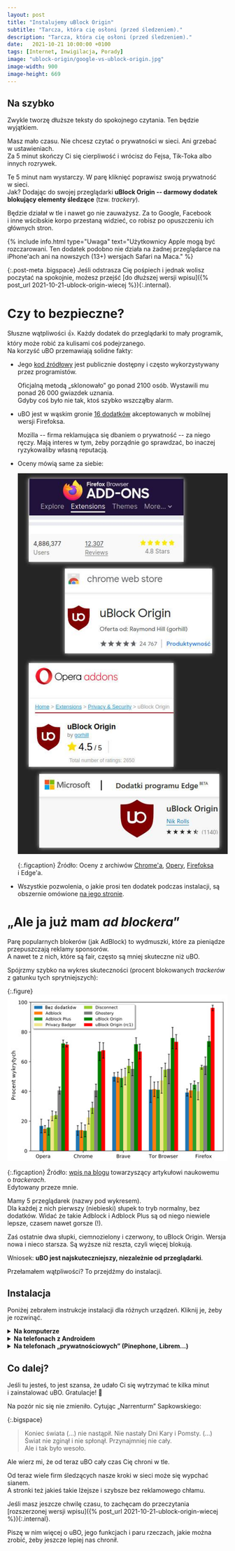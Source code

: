 ```yaml
---
layout: post
title: "Instalujemy uBlock Origin"
subtitle: "Tarcza, która cię osłoni (przed śledzeniem)."
description: "Tarcza, która cię osłoni (przed śledzeniem)."
date:   2021-10-21 10:00:00 +0100
tags: [Internet, Inwigilacja, Porady]
image: "ublock-origin/google-vs-ublock-origin.jpg"
image-width: 900
image-height: 669
---
```


## Na szybko

Zwykle tworzę dłuższe teksty do spokojnego czytania. Ten będzie wyjątkiem.

Masz mało czasu. Nie chcesz czytać o&nbsp;prywatności w&nbsp;sieci. Ani grzebać w&nbsp;ustawieniach.  
Za 5 minut skończy Ci się cierpliwość i&nbsp;wrócisz do Fejsa, Tik-Toka albo innych rozrywek.

Te 5 minut nam wystarczy. W&nbsp;parę kliknięć poprawisz swoją prywatność w&nbsp;sieci.  
Jak? Dodając do swojej przeglądarki **uBlock Origin -- darmowy dodatek blokujący elementy śledzące** (tzw. *trackery*).

Będzie działał w&nbsp;tle i&nbsp;nawet go nie zauważysz. Za to Google, Facebook i&nbsp;inne wścibskie korpo przestaną widzieć, co robisz po opuszczeniu ich głównych stron.

{% include info.html type="Uwaga" text="Użytkownicy Apple mogą być rozczarowani. Ten dodatek podobno nie działa na żadnej przeglądarce na iPhone'ach ani na nowszych (13+) wersjach Safari na Maca." %}

{:.post-meta .bigspace}
Jeśli odstrasza Cię pośpiech i&nbsp;jednak wolisz poczytać na spokojnie, możesz przejść [do dłuższej wersji wpisu]({% post_url 2021-10-21-ublock-origin-wiecej %}){:.internal}.

# Czy to bezpieczne?

Słuszne wątpliwości :+1:. Każdy dodatek do przeglądarki to mały programik, który może robić za kulisami coś podejrzanego.  
Na korzyść uBO przemawiają solidne fakty:

* Jego [kod źródłowy](https://github.com/gorhill/uBlock) jest publicznie dostępny i&nbsp;często wykorzystywany przez programistów.
  
  Oficjalną metodą „sklonowało” go ponad 2100 osób. Wystawili mu ponad 26&nbsp;000 gwiazdek uznania.  
  Gdyby coś było nie tak, ktoś szybko wszcząłby alarm.

* uBO jest w&nbsp;wąskim gronie [16 dodatków](https://addons.mozilla.org/en-US/android/search/?promoted=recommended&sort=users&type=extension) akceptowanych w&nbsp;mobilnej wersji Firefoksa.

  Mozilla -- firma reklamująca się dbaniem o&nbsp;prywatność -- za niego ręczy. Mają interes w&nbsp;tym, żeby porządnie go sprawdzać, bo inaczej ryzykowaliby własną reputacją.

* Oceny mówią same za siebie:

  <img width="500px" src="/assets/posts/ublock-origin/ubo-oceny.jpg" alt="Cztery małe zrzuty ekranu pokazujące oceny, jakie zebrał uBlock Origin w&nbsp;bazach dodatków Chrome'a, Firefoksa, Opery i&nbsp;Edge'a. We wszystkich ma w&nbsp;zaokrągleniu 5 gwiazdek wystawionych przez tysiące osób."/>

  {:.figcaption}
  Źródło: Oceny z&nbsp;archiwów [Chrome'a](https://chrome.google.com/webstore/detail/ublock-origin/cjpalhdlnbpafiamejdnhcphjbkeiagm), [Opery](https://addons.opera.com/en/extensions/details/ublock/), [Firefoksa](https://addons.mozilla.org/pl/firefox/addon/ublock-origin/) i&nbsp;Edge'a.

* Wszystkie pozwolenia, o&nbsp;jakie prosi ten dodatek podczas instalacji, są obszernie omówione [na jego stronie](https://github.com/gorhill/uBlock/wiki/Permissions).

# „Ale ja już mam *ad blockera*”

Parę popularnych blokerów (jak AdBlock) to wydmuszki, które za pieniądze przepuszczają reklamy sponsorów.  
A nawet te z&nbsp;nich, które są fair, często są mniej skuteczne niż uBO.

Spójrzmy szybko na wykres skuteczności (procent blokowanych *trackerów* z&nbsp;gatunku tych sprytniejszych):

{:.figure}
<img width="600px" src="/assets/posts/ublock-origin/adblock-skutecznosc.jpg" alt="Pięć wykresów słupkowych dla różnych przeglądarek i&nbsp;dodatków, pokazujących procent blokowanych trackerów. Najwyższe słupki odpowiadają w&nbsp;każdym przypadku uBlock Origin, a&nbsp;najwyższy ze wszystkich jest ten dla nowej wersji uBlock Origin na Firefoksie"/>

{:.figcaption}
Źródło: [wpis na blogu](https://blog.apnic.net/2020/08/04/characterizing-cname-cloaking-based-tracking/) towarzyszący artykułowi naukowemu o&nbsp;*trackerach*.  
Edytowany przeze mnie.

Mamy 5 przeglądarek (nazwy pod wykresem).  
Dla każdej z&nbsp;nich pierwszy (niebieski) słupek to tryb normalny, bez dodatków. Widać że takie Adblock i&nbsp;Adblock Plus są od niego niewiele lepsze, czasem nawet gorsze (!).

Zaś ostatnie dwa słupki, ciemnozielony i&nbsp;czerwony, to uBlock Origin. Wersja nowa i&nbsp;nieco starsza. Są wyższe niż reszta, czyli więcej blokują.

Wniosek: **uBO jest najskuteczniejszy, niezależnie od przeglądarki**.

Przełamałem wątpliwości? To przejdźmy do instalacji.

## Instalacja

Poniżej zebrałem instrukcje instalacji dla różnych urządzeń. Kliknij je, żeby je rozwinąć.

<details>
<summary class="bigspace"><strong>Na komputerze</strong></summary>

<p>Tak jak pisałem, uBlock Origin nie działa na nowej wersji Safari.<br/>Dla innych popularnych przeglądarek sprawa jest łatwa.</p>
<ol>
<li>Wejdź na <a href="https://ublockorigin.com/">stronę główną dodatku</a> i&nbsp;tam kliknij w&nbsp;link do instalacji<br/> (powinien automatycznie dopasować się do Twojej przeglądarki).</li>
<li>Przejdziesz na stronę oficjalnego archiwum dodatków. Kliknij tam przycisk „Instaluj” lub podobnie brzmiący;</li>
<li>Przeklikaj się przez okienka.<br/>Jeśli odstraszają cię nazwy niektórych pozwoleń, o&nbsp;które prosi dodatek, możesz poczytać <a href="https://github.com/gorhill/uBlock/wiki/Permissions">ich uzasadnienie</a>. To nic groźnego!</li>
</ol>

{% include info.html type="Porada" trailer="
<p>uBO ma wprawdzie wersję na Chrome'a i&nbsp;nawet działa, ale <strong>wtedy sam Chrome jest naszą największą słabością</strong>. Jest ściśle związany z&nbsp;Google i&nbsp;przesyła mu różne informacje (o ile nie pogrzebiemy w&nbsp;ustawieniach).<br/>
Jeśli jesteśmy uparci i&nbsp;nie chcemy zmienić go na coś bardziej prywatnościowego (Firefox albo Brave), warto przynajmniej pomyśleć o&nbsp;przejściu na Chromium.<br/>To goły silnik Chrome'a. Ma prawie identyczny wygląd i&nbsp;działanie, ale nie jest tak mocno zintegrowany ze śledzącym gigantem.</p>" %}
</details>

<details>
<summary class="bigspace"><strong>Na telefonach z&nbsp;Androidem</strong></summary>
<p>W przypadku Androida nie każda przeglądarka wspiera dodatki. <strong>Musisz mieć mobilnego Firefoksa albo Kiwi Browser</strong> (albo jakąś inną, o&nbsp;jakiej nie słyszałem. Ale na pewno nie żadne Chrome'y).</p>
<p>Kiwi Browser jeszcze nie testowałem, więc nie będę o&nbsp;niej mówił. Pokażę instalację na przykładzie mobilnego Firefoksa (którego zresztą polecam! Waży 70 MB, instalacja nie potrwa długo, a&nbsp;jest jedną z&nbsp;niewielu nie-wścibskich przeglądarek na telefony).</p>
<ol>
<li>Najpierw, jeśli jeszcze nie mamy mobilnego Firefoksa, pobieramy go i&nbsp;instalujemy;</li>
<li>Włączamy Firefoksa i&nbsp;przesuwamy palcem po ekranie, żeby z&nbsp;dołu wysunął się pasek z&nbsp;opcjami;</li>
<li>Wciskamy na nim ikonę trzech kropek po prawej;</li>
<li>Wybieramy z&nbsp;menu <code>Dodatki</code>, a&nbsp;potem <code>Zarządzaj dodatkami</code>;</li>
<li>Wyszukujemy na liście <i>uBlock Origin</i> i&nbsp;klikamy plusa przy jego nazwie, żeby go zainstalować. Gotowe!</li>
</ol>
</details>

<details>
<summary class="bigspace"><strong>Na telefonach „prywatnościowych” (Pinephone, Librem...)</strong></summary>

<p>Mowa tu o&nbsp;telefonach, które nie korzystają one z&nbsp;popularnego Androida czy iOS, tylko z&nbsp;Linuxa dopasowanego do urządzeń mobilnych.</p>
<p>Jeśli wierzyć <a href="https://www.kirsle.net/status-of-mobile-linux-apps-on-pinephone-screenshots">temu wpisowi na temat Pinephone'a</a>, w&nbsp;ich przypadku najpierw pobieramy przeglądarkę (<strong>wersję komputerową, a&nbsp;nie mobilną</strong>), a&nbsp;następnie instalujemy na niej uBO.<br/>
Czyli dokładnie jak w&nbsp;przypadku komputerów (patrz wyżej).</p>
</details>

## Co dalej?

Jeśli tu jesteś, to jest szansa, że udało Ci się wytrzymać te kilka minut i&nbsp;zainstalować uBO. Gratulacje! :metal:

Na pozór nic się nie zmieniło. Cytując „Narrenturm” Sapkowskiego:

{:.bigspace}
> Koniec świata (...) nie nastąpił. Nie nastały Dni Kary i&nbsp;Pomsty. (...) Świat nie zginął i&nbsp;nie spłonął. Przynajmniej nie cały.  
Ale i&nbsp;tak było wesoło.

Ale wierz mi, że od teraz uBO cały czas Cię chroni w&nbsp;tle.

Od teraz wiele firm śledzących nasze kroki w&nbsp;sieci może się wypchać sianem.  
A stronki też jakieś takie lżejsze i&nbsp;szybsze bez reklamowego chłamu.

Jeśli masz jeszcze chwilę czasu, to zachęcam do przeczytania [rozszerzonej wersji wpisu]({% post_url 2021-10-21-ublock-origin-wiecej %}){:.internal}.

Piszę w&nbsp;nim więcej o&nbsp;uBO, jego funkcjach i&nbsp;paru rzeczach, jakie można zrobić, żeby jeszcze lepiej nas chronił.

